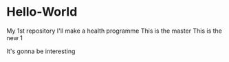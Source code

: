# Hello-World
My 1st repository
I'll make a health programme 
This is the master
This is the new 1

It's gonna be interesting

 
